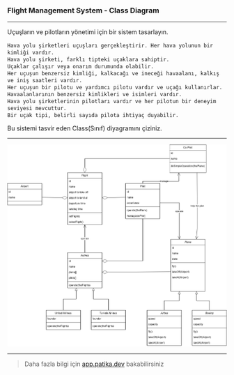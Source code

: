### Flight Management System - Class Diagram

---

Uçuşların ve pilotların yönetimi için bir sistem tasarlayın.

    Hava yolu şirketleri uçuşları gerçekleştirir. Her hava yolunun bir kimliği vardır.
    Hava yolu şirketi, farklı tipteki uçaklara sahiptir.
    Uçaklar çalışır veya onarım durumunda olabilir.
    Her uçuşun benzersiz kimliği, kalkacağı ve ineceği havaalanı, kalkış ve iniş saatleri vardır.
    Her uçuşun bir pilotu ve yardımcı pilotu vardır ve uçağı kullanırlar.
    Havaalanlarının benzersiz kimlikleri ve isimleri vardır.
    Hava yolu şirketlerinin pilotları vardır ve her pilotun bir deneyim seviyesi mevcuttur.
    Bir uçak tipi, belirli sayıda pilota ihtiyaç duyabilir.

Bu sistemi tasvir eden Class(Sınıf) diyagramını çiziniz.

---

![alt text](flight.png?raw=true)

---

> Daha fazla bilgi için [app.patika.dev](https://app.patika.dev/courses/oop/odev-flight) bakabilirsiniz
